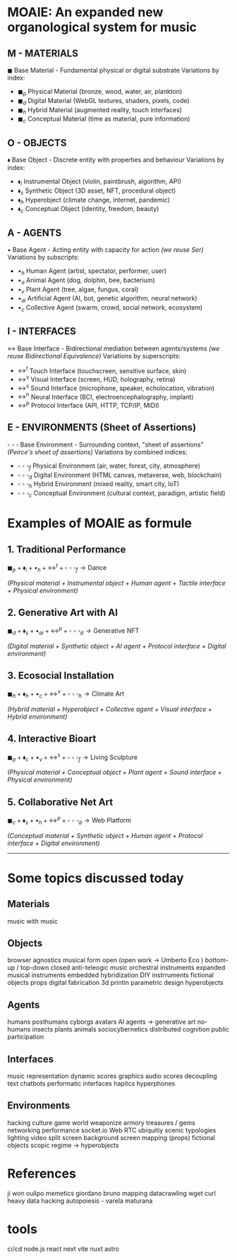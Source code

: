 # MOAIE: An expanded new organological system for music

## M - MATERIALS
$\blacksquare$ Base Material - Fundamental physical or digital substrate
Variations by index:
- $\blacksquare_p$ Physical Material (bronze, wood, water, air, plankton)
- $\blacksquare_d$ Digital Material (WebGL textures, shaders, pixels, code)
- $\blacksquare_h$ Hybrid Material (augmented reality, touch interfaces)
- $\blacksquare_c$ Conceptual Material (time as material, pure information)
## O - OBJECTS
$\blacklozenge$ Base Object - Discrete entity with properties and behaviour
Variations by index:
- $\blacklozenge_i$ Instrumental Object (violin, paintbrush, algorithm, API)
- $\blacklozenge_s$ Synthetic Object (3D asset, NFT, procedural object)
- $\blacklozenge_h$ Hyperobject (climate change, internet, pandemic)
- $\blacklozenge_c$ Conceptual Object (identity, freedom, beauty)
## A - AGENTS
$\bullet$ Base Agent - Acting entity with capacity for action *(we reuse Ser)*
Variations by subscripts:
- $\bullet_h$ Human Agent (artist, spectator, performer, user)
- $\bullet_a$ Animal Agent (dog, dolphin, bee, bacterium)
- $\bullet_v$ Plant Agent (tree, algae, fungus, coral)
- $\bullet_{ai}$ Artificial Agent (AI, bot, genetic algorithm, neural network)
- $\bullet_c$ Collective Agent (swarm, crowd, social network, ecosystem)
## I - INTERFACES
$\leftrightarrow$ Base Interface - Bidirectional mediation between agents/systems *(we reuse Bidirectional Equivalence)*
Variations by superscripts:
- $\leftrightarrow^t$ Touch Interface (touchscreen, sensitive surface, skin)
- $\leftrightarrow^v$ Visual Interface (screen, HUD, holography, retina)
- $\leftrightarrow^s$ Sound Interface (microphone, speaker, echolocation, vibration)
- $\leftrightarrow^n$ Neural Interface (BCI, electroencephalography, implant)
- $\leftrightarrow^p$ Protocol Interface (API, HTTP, TCP/IP, MIDI)
## E - ENVIRONMENTS (Sheet of Assertions)
$\square\!\!\!\!\square\!\!\!\!\square$ Base Environment - Surrounding context, "sheet of assertions" *(Peirce's sheet of assertions)*
Variations by combined indices:
- $\square\!\!\!\!\square\!\!\!\!\square_{f}$ Physical Environment (air, water, forest, city, atmosphere)
- $\square\!\!\!\!\square\!\!\!\!\square_{d}$ Digital Environment (HTML canvas, metaverse, web, blockchain)
- $\square\!\!\!\!\square\!\!\!\!\square_{h}$ Hybrid Environment (mixed reality, smart city, IoT)
- $\square\!\!\!\!\square\!\!\!\!\square_{c}$ Conceptual Environment (cultural context, paradigm, artistic field)

# Examples of MOAIE as formule

## 1. Traditional Performance

$\blacksquare_p + \blacklozenge_i + \bullet_h + \leftrightarrow^t + \square\!\!\!\!\square\!\!\!\!\square_f \rightarrow \text{Dance}$

*(Physical material + Instrumental object + Human agent + Tactile interface + Physical environment)*

## 2. Generative Art with AI

$\blacksquare_d + \blacklozenge_s + \bullet_{ai} + \leftrightarrow^p + \square\!\!\!\!\square\!\!\!\!\square_d \rightarrow \text{Generative NFT}$

*(Digital material + Synthetic object + AI agent + Protocol interface + Digital environment)*

  
## 3. Ecosocial Installation

$\blacksquare_h + \blacklozenge_h + \bullet_c + \leftrightarrow^v + \square\!\!\!\!\square\!\!\!\!\square_h \rightarrow \text{Climate Art}$

*(Hybrid material + Hyperobject + Collective agent + Visual interface + Hybrid environment)*

## 4. Interactive Bioart

$\blacksquare_p + \blacklozenge_c + \bullet_v + \leftrightarrow^s + \square\!\!\!\!\square\!\!\!\!\square_f \rightarrow \text{Living Sculpture}$

*(Physical material + Conceptual object + Plant agent + Sound interface + Physical environment)*

## 5. Collaborative Net Art

$\blacksquare_c + \blacklozenge_s + \bullet_h + \leftrightarrow^p + \square\!\!\!\!\square\!\!\!\!\square_d \rightarrow \text{Web Platform}$

*(Conceptual material + Synthetic object + Human agent + Protocol interface + Digital environment)*

---

# Some topics discussed today

## Materials
music with music 
## Objects
browser agnostics 
musical form
	open (open work →  Umberto Eco )
			bottom-up / top-down 
	closed
	 anti-teleogic music
orchestral instruments
	expanded  musical instruments
	embedded hybridization
DIY instrruments 
fictional objects
	props
	digital fabrication
	3d printin
	parametric design 
hyperobjects
## Agents
humans
posthumans
	cyborgs
	 avatars
	 AI agents →  generative art
 no-humans
	 insects
	 plants
	 animals
 sociocybernetics
	distributed cognition
	public participation
## Interfaces
music representation
	dynamic scores 
	graphics
	 audio scores 
	 decoupling
text
	chatbots
performatic interfaces
	hapitcs
hyperphones
	
## Environments
hacking culture 
game world
	weaponize
	 armory 
	 treasures / gems
networking performance
	socket.io Web RTC
	ubiquitiy
scenic typologies 
	 lighting
	video
		  split screen 
		  background screen 
		  mapping (props) 
	  fictional objects
 scopic regime →  hyperobjects

# References
ji won
oulipo
memetics 
giordano bruno
mapping
datacrawling
	wget
	curl
	 heavy data hacking
autopoiesis - varela maturana
# tools
ci/cd
node.js
react
next
	vite
	nuxt
	 astro
